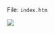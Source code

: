 File: `index.htm`

![](http://blog.minhazav.xyz/wp-content/uploads/2016/07/Screen-Shot-2016-07-10-at-8.51.25-PM.png)
